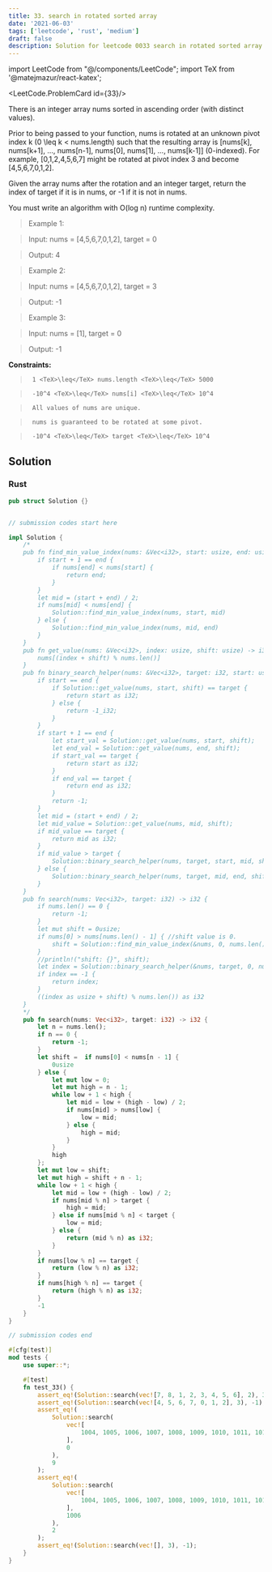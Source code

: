 ```yaml
---
title: 33. search in rotated sorted array
date: '2021-06-03'
tags: ['leetcode', 'rust', 'medium']
draft: false
description: Solution for leetcode 0033 search in rotated sorted array
---
```

import LeetCode from "@/components/LeetCode";
import TeX from '@matejmazur/react-katex';

<LeetCode.ProblemCard id={33}/>
 

  There is an integer array nums sorted in ascending order (with distinct values).

  Prior to being passed to your function, nums is rotated at an unknown pivot index k (0 <TeX>\leq</TeX> k < nums.length) such that the resulting array is [nums[k], nums[k+1], ..., nums[n-1], nums[0], nums[1], ..., nums[k-1]] (0-indexed). For example, [0,1,2,4,5,6,7] might be rotated at pivot index 3 and become [4,5,6,7,0,1,2].

  Given the array nums after the rotation and an integer target, return the index of target if it is in nums, or -1 if it is not in nums.

  You must write an algorithm with O(log n) runtime complexity.

   

 >   Example 1:

 >   Input: nums <TeX>=</TeX> [4,5,6,7,0,1,2], target <TeX>=</TeX> 0

 >   Output: 4

 >   Example 2:

 >   Input: nums <TeX>=</TeX> [4,5,6,7,0,1,2], target <TeX>=</TeX> 3

 >   Output: -1

 >   Example 3:

 >   Input: nums <TeX>=</TeX> [1], target <TeX>=</TeX> 0

 >   Output: -1

   

  **Constraints:**

  

 >   	1 <TeX>\leq</TeX> nums.length <TeX>\leq</TeX> 5000

 >   	-10^4 <TeX>\leq</TeX> nums[i] <TeX>\leq</TeX> 10^4

 >   	All values of nums are unique.

 >   	nums is guaranteed to be rotated at some pivot.

 >   	-10^4 <TeX>\leq</TeX> target <TeX>\leq</TeX> 10^4


## Solution
### Rust
```rust
pub struct Solution {}


// submission codes start here

impl Solution {
    /*
    pub fn find_min_value_index(nums: &Vec<i32>, start: usize, end: usize) -> usize {
        if start + 1 == end {
            if nums[end] < nums[start] {
                return end;
            }
        }
        let mid = (start + end) / 2;
        if nums[mid] < nums[end] {
            Solution::find_min_value_index(nums, start, mid)
        } else {
            Solution::find_min_value_index(nums, mid, end)
        }
    }
    pub fn get_value(nums: &Vec<i32>, index: usize, shift: usize) -> i32 {
        nums[(index + shift) % nums.len()]
    }
    pub fn binary_search_helper(nums: &Vec<i32>, target: i32, start: usize, end: usize, shift: usize) -> i32 {
        if start == end {
            if Solution::get_value(nums, start, shift) == target {
                return start as i32;
            } else {
                return -1_i32;
            }
        }
        if start + 1 == end {
            let start_val = Solution::get_value(nums, start, shift);
            let end_val = Solution::get_value(nums, end, shift);
            if start_val == target {
                return start as i32;
            }
            if end_val == target {
                return end as i32;
            }
            return -1;
        }
        let mid = (start + end) / 2;
        let mid_value = Solution::get_value(nums, mid, shift);
        if mid_value == target {
            return mid as i32;
        }
        if mid_value > target {
            Solution::binary_search_helper(nums, target, start, mid, shift)
        } else {
            Solution::binary_search_helper(nums, target, mid, end, shift)
        }
    }
    pub fn search(nums: Vec<i32>, target: i32) -> i32 {
        if nums.len() == 0 {
            return -1;
        }
        let mut shift = 0usize;
        if nums[0] > nums[nums.len() - 1] { //shift value is 0.
            shift = Solution::find_min_value_index(&nums, 0, nums.len() - 1);
        }
        //println!("shift: {}", shift);
        let index = Solution::binary_search_helper(&nums, target, 0, nums.len() - 1, shift);
        if index == -1 {
            return index;
        }
        ((index as usize + shift) % nums.len()) as i32
    }
    */
    pub fn search(nums: Vec<i32>, target: i32) -> i32 {
        let n = nums.len();
        if n == 0 {
            return -1;
        }
        let shift =  if nums[0] < nums[n - 1] {
            0usize
        } else {
            let mut low = 0;
            let mut high = n - 1;
            while low + 1 < high {
                let mid = low + (high - low) / 2;
                if nums[mid] > nums[low] {
                    low = mid;
                } else {
                    high = mid;
                }
            }
            high
        };
        let mut low = shift;
        let mut high = shift + n - 1;
        while low + 1 < high {
            let mid = low + (high - low) / 2;
            if nums[mid % n] > target {
                high = mid;
            } else if nums[mid % n] < target {
                low = mid;
            } else {
                return (mid % n) as i32; 
            }
        }
        if nums[low % n] == target {
            return (low % n) as i32;
        }
        if nums[high % n] == target {
            return (high % n) as i32;
        }
        -1
    }
}

// submission codes end

#[cfg(test)]
mod tests {
    use super::*;

    #[test]
    fn test_33() {
        assert_eq!(Solution::search(vec![7, 8, 1, 2, 3, 4, 5, 6], 2), 3);
        assert_eq!(Solution::search(vec![4, 5, 6, 7, 0, 1, 2], 3), -1);
        assert_eq!(
            Solution::search(
                vec![
                    1004, 1005, 1006, 1007, 1008, 1009, 1010, 1011, 1012, 0, 1, 2, 3, 4, 5, 6, 7, 8
                ],
                0
            ),
            9
        );
        assert_eq!(
            Solution::search(
                vec![
                    1004, 1005, 1006, 1007, 1008, 1009, 1010, 1011, 1012, 0, 1, 2, 3, 4, 5, 6, 7, 8
                ],
                1006
            ),
            2
        );
        assert_eq!(Solution::search(vec![], 3), -1);
    }
}

```
